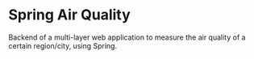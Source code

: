 # Spring Air Quality
Backend of a multi-layer web application to measure the air quality of a certain region/city, using Spring.
